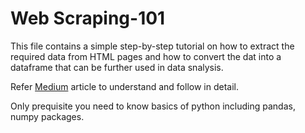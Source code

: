 # Web Scraping-101

This file contains a simple step-by-step tutorial on how to extract the required data from HTML pages and how to convert the dat into a dataframe that can be further used in data snalysis. 

Refer [Medium](https://medium.com/@saipraneeth_10065/how-to-scrape-data-from-publically-available-sources-e9697981ed71 " Medeium title") article to understand and follow in detail.

Only prequisite you need to know basics of python including pandas, numpy packages.
